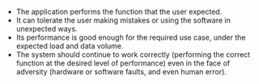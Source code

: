 - The application performs the function that the user expected.
- It can tolerate the user making mistakes or using the software in unexpected ways.
- Its performance is good enough for the required use case, under the expected load and data volume.
- The system should continue to work correctly (performing the correct function at the desired level of performance) even in the face of adversity (hardware or software faults, and even human error).